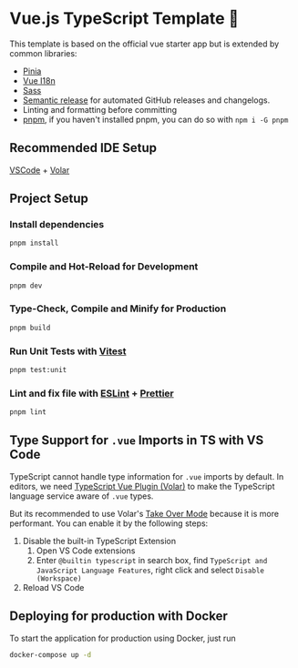 # Vue.js TypeScript Template 🚀

This template is based on the official vue starter app but is extended by common libraries:

- [Pinia](https://pinia.vuejs.org)
- [Vue I18n](https://vue-i18n.intlify.dev)
- [Sass](https://sass-lang.com)
- [Semantic release](https://semantic-release.gitbook.io/semantic-release) for automated GitHub releases and changelogs.
- Linting and formatting before committing
- [pnpm](https://pnpm.io/), if you haven't installed pnpm, you can do so with `npm i -G pnpm`

## Recommended IDE Setup

[VSCode](https://code.visualstudio.com/) + [Volar](https://marketplace.visualstudio.com/items?itemName=Vue.volar)

## Project Setup

### Install dependencies

```sh
pnpm install
```

### Compile and Hot-Reload for Development

```sh
pnpm dev
```

### Type-Check, Compile and Minify for Production

```sh
pnpm build
```

### Run Unit Tests with [Vitest](https://vitest.dev/)

```sh
pnpm test:unit
```

### Lint and fix file with [ESLint](https://eslint.org/) + [Prettier](https://prettier.io/)

```sh
pnpm lint
```

## Type Support for `.vue` Imports in TS with VS Code

TypeScript cannot handle type information for `.vue` imports by default. In editors, we need [TypeScript Vue Plugin (Volar)](https://marketplace.visualstudio.com/items?itemName=Vue.vscode-typescript-vue-plugin) to make the TypeScript language service aware of `.vue` types.

But its recommended to use Volar's [Take Over Mode](https://github.com/johnsoncodehk/volar/discussions/471#discussioncomment-1361669) because it is more performant. You can enable it by the following steps:

1. Disable the built-in TypeScript Extension
   1. Open VS Code extensions
   2. Enter `@builtin typescript` in search box, find `TypeScript and JavaScript Language Features`, right click and select `Disable (Workspace)`
2. Reload VS Code

## Deploying for production with Docker

To start the application for production using Docker, just run

```sh
docker-compose up -d
```
